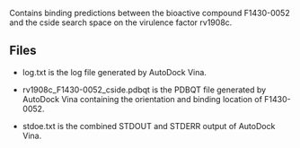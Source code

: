 Contains binding predictions between the bioactive compound F1430-0052 and the cside search space on the virulence factor rv1908c.

## Files

- log.txt is the log file generated by AutoDock Vina.

- rv1908c_F1430-0052_cside.pdbqt is the PDBQT file generated by AutoDock Vina containing the orientation and binding location of F1430-0052.

- stdoe.txt is the combined STDOUT and STDERR output of AutoDock Vina.

